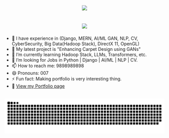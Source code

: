 
<h1 align="center">
  <a href="https://git.io/typing-svg">
    <img src="https://readme-typing-svg.herokuapp.com/?lines=Hi+There!+👋;+I'm+Sailesh!;&center=true&size=30">
  </a>
</h1>

<h2 align="center">
  <a href="https://git.io/typing-svg">
    <img src="https://readme-typing-svg.herokuapp.com/?lines= +Data+Scientist+To+Be...;&center=true&size=30">
  </a>
</h2>

- 🤔 I have experience in (Django, MERN, AI/ML GAN, NLP, CV, CyberSecurity, Big Data(Hadoop Stack), DirectX 11, OpenGL)
- 🔭 My latest project is "Enhancing Carpet Design using GANs"
- 🌱 I’m currently learning Hadoop Stack, LLMs, Transformers, etc.
- 👯 I’m looking for Jobs in Python | Django | AI/ML | NLP | CV.
- 📫 How to reach me: 9898989898
- 😄 Pronouns: 007
- ⚡ Fun fact: Making portfolio is very interesting thing.
- 📂 [View my Portfolio page](https://saileshshiwakoti.com.np/)

<div align="center">

  <br />
  <picture>
    <source media="(prefers-color-scheme: dark)" srcset="https://github.com/99-NinetyNine/99-NinetyNine/blob/output/github-contribution-grid-snake-dark.svg" />
    <source media="(prefers-color-scheme: light), (prefers-color-scheme: no-preference)" srcset="https://github.com/99-NinetyNine/99-NinetyNine/blob/output/github-contribution-grid-snake.svg" />
    <img src="https://github.com/99-NinetyNine/99-NinetyNine/blob/output/github-contribution-grid-snake.svg" alt="github-snake" />
  </picture>
  <br />
  <br />
  <br />
</div>
